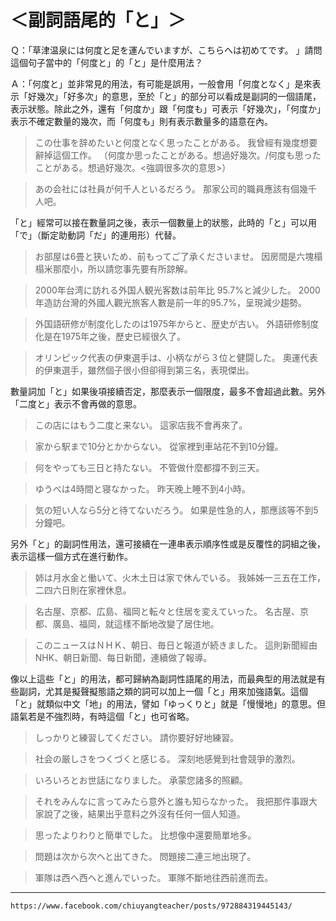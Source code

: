 # ＜副詞語尾的「と」＞

Ｑ：「草津温泉には何度と足を運んでいますが、こちらへは初めてです。 」請問這個句子當中的「何度と」的「と」是什麼用法？

Ａ：「何度と」並非常見的用法，有可能是誤用，一般會用「何度となく」是來表示「好幾次」「好多次」的意思，至於「と」的部分可以看成是副詞的一個語尾，表示狀態。除此之外，還有「何度か」跟「何度も」可表示「好幾次」，「何度か」表示不確定數量的幾次，而「何度も」則有表示數量多的語意在內。

>この仕事を辞めたいと何度となく思ったことがある。
>我曾經有幾度想要辭掉這個工作。
>（何度か思ったことがある。想過好幾次。/何度も思ったことがある。想過好幾次。<強調很多次的意思>）

>あの会社には社員が何千人といるだろう。
>那家公司的職員應該有個幾千人吧。

「と」經常可以接在數量詞之後，表示一個數量上的狀態，此時的「と」可以用「で」（斷定助動詞「だ」的連用形）代替。

>お部屋は6畳と狭いため、前もってご了承くださいませ。
>因房間是六塊榻榻米那麼小，所以請您事先要有所諒解。

>2000年台湾に訪れる外国人観光客数は前年比 95.7%と減少した。
>2000年造訪台灣的外國人觀光旅客人數是前一年的95.7%，呈現減少趨勢。

>外国語研修が制度化したのは1975年からと、歴史が古い。
>外語研修制度化是在1975年之後，歷史已經很久了。

>オリンピック代表の伊東選手は、小柄ながら３位と健闘した。
>奧運代表的伊東選手，雖然個子很小但卻得到第三名，表現傑出。

數量詞加「と」如果後項接續否定，那麼表示一個限度，最多不會超過此數。另外「二度と」表示不會再做的意思。

>この店にはもう二度と来ない。
>這家店我不會再來了。

>家から駅まで10分とかからない。
>從家裡到車站花不到10分鐘。

>何をやっても三日と持たない。
>不管做什麼都撐不到三天。

>ゆうべは4時間と寝なかった。
>昨天晚上睡不到4小時。

>気の短い人なら5分と待てないだろう。
如果是性急的人，那應該等不到5分鐘吧。

另外「と」的副詞性用法，還可接續在一連串表示順序性或是反覆性的詞組之後，表示這樣一個方式在進行動作。

>姉は月水金と働いて、火木土日は家で休んでいる。
>我姊姊一三五在工作，二四六日則在家裡休息。

>名古屋、京都、広島、福岡と転々と住居を変えていった。
>名古屋、京都、廣島、福岡，就這樣不斷地改變了居住地。

>このニュースはＮＨＫ、朝日、毎日と報道が続きました。
>這則新聞經由NHK、朝日新聞、每日新聞，連續做了報導。

像以上這些「と」的用法，都可歸納為副詞性語尾的用法，而最典型的用法就是有些副詞，尤其是擬聲擬態語之類的詞可以加上一個「と」用來加強語氣。這個「と」就類似中文「地」的用法，譬如「ゆっくりと」就是「慢慢地」的意思。但語氣若是不強烈時，有時這個「と」也可省略。

>しっかりと練習してください。
>請你要好好地練習。

>社会の厳しさをつくづくと感じる。
>深刻地感覺到社會競爭的激烈。

>いろいろとお世話になりました。
>承蒙您諸多的照顧。

>それをみんなに言ってみたら意外と誰も知らなかった。
>我把那件事跟大家說了之後，結果出乎意料之外沒有任何一個人知道。

>思ったよりわりと簡単でした。
>比想像中還要簡單地多。

>問題は次から次へと出てきた。
>問題接二連三地出現了。

>軍隊は西へ西へと進んでいった。
>軍隊不斷地往西前進而去。

---
`https://www.facebook.com/chiuyangteacher/posts/972884319445143/`